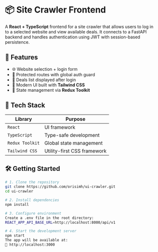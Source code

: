 # 📦 Site Crawler Frontend

A **React + TypeScript** frontend for a site crawler that allows users to log in to a selected website and view available deals. It connects to a FastAPI backend and handles authentication using JWT with session-based persistence.



## 🚀 Features

- 🌐 Website selection + login form
- 🔐 Protected routes with global auth guard
- 🧾 Deals list displayed after login
- 🎨 Modern UI built with **Tailwind CSS**
- 🧠 State management via **Redux Toolkit**



## 🧱 Tech Stack

| Library            | Purpose                            |
|--------------------|------------------------------------|
| `React`            | UI framework                       |
| `TypeScript`       | Type-safe development              |
| `Redux Toolkit`    | Global state management            |
| `Tailwind CSS`     | Utility-first CSS framework        |



## 🛠️ Getting Started

```bash
# 1. Clone the repository
git clone https://github.com/orisimh/ui-crawler.git
cd ui-crawler

# 2. Install dependencies
npm install

# 3. Configure environment
Create a .env file in the root directory:
REACT_APP_API_BASE_URL=http://localhost:8000/api/v1

# 4. Start the development server
npm start
The app will be available at:
📍 http://localhost:3000


```

